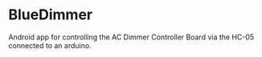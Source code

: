 # BlueDimmer
Android app for controlling the AC Dimmer Controller Board via the HC-05 connected to an arduino.
